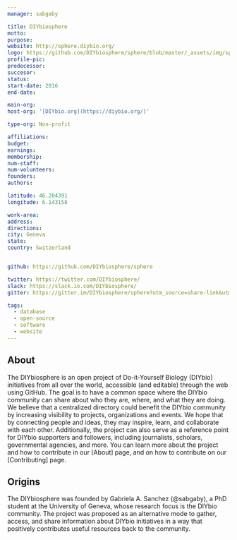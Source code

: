 ```yaml
---
manager: sabgaby

title: DIYbiosphere
motto:
purpose:
website: http://sphere.diybio.org/
logo: https://github.com/DIYbiosphere/sphere/blob/master/_assets/img/sphere-logo-alpha.png?raw=true
profile-pic:
predecessor:
succesor:
status:
start-date: 2016
end-date:

main-org:
host-org: '[DIYbio.org](https://diybio.org/)'

type-org: Non-profit

affiliations:
budget:
earnings:
membership:
num-staff:
num-volunteers:
founders:
authors:

latitude: 46.204391
longitude: 6.143158

work-area:
address:
directions:
city: Geneva
state:
country: Switzerland


github: https://github.com/DIYbiosphere/sphere

twitter: https://twitter.com/DIYbiosphere/
slack: https://slack.io.com/DIYbiosphere/
gitter: https://gitter.im/DIYbiosphere/sphere?utm_source=share-link&utm_medium=link&utm_campaign=share-link

tags:
  - database
  - open-source
  - software
  - website
---
```


## About
The DIYbiosphere is an open project of Do-it-Yourself Biology (DIYbio) initiatives from all over the world, accessible (and editable) through the web using GitHub. The goal is to have a common space where the DIYbio community can share about who they are, where, and what they are doing. We believe that a centralized directory could benefit the DIYbio community by increasing visibility to projects, organizations and events. We hope that by connecting people and ideas, they may inspire, learn, and collaborate with each other. Additionally, the project can also serve as a reference point for DIYbio supporters and followers, including journalists, scholars, governmental agencies, and more.
You can learn more about the project and how to contribute in our [About] page, and on how to contribute on our [Contributing] page.


## Origins
The DIYbiosphere was founded by Gabriela A. Sanchez (@sabgaby), a PhD student at the University of Geneva, whose research focus is the DIYbio community. The project was proposed as an alternative mode to gather, access, and share information about DIYbio initiatives in a way that positively contributes useful resources back to the community.
